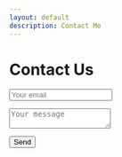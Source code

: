```yaml
---
layout: default
description: Contact Me
---
```


<html>

<head>

</head>

<body>

<h1>Contact Us</h1>

<div class="mailcontainer">
<form method="POST" action="https://formspree.io/geren216@gmail.com">
    <p><input type="email" name="email" placeholder="Your email"></p>
    <p><textarea name="message" placeholder="Your message"></textarea></p>
    <p><button class="button" type="submit">Send</button></p>
</form>
</div>
</body>
</html>
